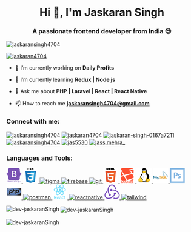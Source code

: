 <h1 align="center">Hi 👋, I'm Jaskaran Singh</h1>
<h3 align="center">A passionate frontend developer from India 😎</h3>

<p align="left"> <img src="https://komarev.com/ghpvc/?username=jaskaransingh4704&label=Profile%20views&color=0e75b6&style=flat" alt="jaskaransingh4704" /> </p>

<p align="left"> <a href="https://twitter.com/jaskaran4704" target="blank"><img src="https://img.shields.io/twitter/follow/jaskaran4704?logo=twitter&style=for-the-badge" alt="jaskaran4704" /></a> </p>

- 🔭 I’m currently working on **Daily Profits**

- 🌱 I’m currently learning **Redux | Node js**

- 💬 Ask me about **PHP | Laravel | React | React Native**

- 📫 How to reach me **jaskaransingh4704@gmail.com**

<h3 align="left">Connect with me:</h3>
<p align="left">
<a href="https://dev.to/jaskaransingh4704" target="blank"><img align="center" src="https://cdn.jsdelivr.net/npm/simple-icons@3.0.1/icons/dev-dot-to.svg" alt="jaskaransingh4704" height="30" width="40" /></a>
<a href="https://twitter.com/jaskaran4704" target="blank"><img align="center" src="https://raw.githubusercontent.com/rahuldkjain/github-profile-readme-generator/master/src/images/icons/Social/twitter.svg" alt="jaskaran4704" height="30" width="40" /></a>
<a href="https://linkedin.com/in/jaskaran-singh-0167a7211" target="blank"><img align="center" src="https://raw.githubusercontent.com/rahuldkjain/github-profile-readme-generator/master/src/images/icons/Social/linked-in-alt.svg" alt="jaskaran-singh-0167a7211" height="30" width="40" /></a>
<a href="https://codesandbox.com/jaskaransingh4704" target="blank"><img align="center" src="https://cdn.jsdelivr.net/npm/simple-icons@3.0.1/icons/codesandbox.svg" alt="jaskaransingh4704" height="30" width="40" /></a>
<a href="https://fb.com/jas5530" target="blank"><img align="center" src="https://raw.githubusercontent.com/rahuldkjain/github-profile-readme-generator/master/src/images/icons/Social/facebook.svg" alt="jas5530" height="30" width="40" /></a>
<a href="https://instagram.com/developer.jass" target="blank"><img align="center" src="https://raw.githubusercontent.com/rahuldkjain/github-profile-readme-generator/master/src/images/icons/Social/instagram.svg" alt="jass.mehra_" height="30" width="40" /></a>
</p>

<h3 align="left">Languages and Tools:</h3>
<p align="left"> <a href="https://getbootstrap.com" target="_blank"> <img src="https://raw.githubusercontent.com/devicons/devicon/master/icons/bootstrap/bootstrap-plain-wordmark.svg" alt="bootstrap" width="40" height="40"/> </a> <a href="https://www.w3schools.com/css/" target="_blank"> <img src="https://raw.githubusercontent.com/devicons/devicon/master/icons/css3/css3-original-wordmark.svg" alt="css3" width="40" height="40"/> </a> <a href="https://www.figma.com/" target="_blank"> <img src="https://www.vectorlogo.zone/logos/figma/figma-icon.svg" alt="figma" width="40" height="40"/> </a> <a href="https://firebase.google.com/" target="_blank"> <img src="https://www.vectorlogo.zone/logos/firebase/firebase-icon.svg" alt="firebase" width="40" height="40"/> </a> <a href="https://git-scm.com/" target="_blank"> <img src="https://www.vectorlogo.zone/logos/git-scm/git-scm-icon.svg" alt="git" width="40" height="40"/> </a> <a href="https://www.w3.org/html/" target="_blank"> <img src="https://raw.githubusercontent.com/devicons/devicon/master/icons/html5/html5-original-wordmark.svg" alt="html5" width="40" height="40"/> </a> <a href="https://laravel.com/" target="_blank"> <img src="https://raw.githubusercontent.com/devicons/devicon/master/icons/laravel/laravel-plain-wordmark.svg" alt="laravel" width="40" height="40"/> </a> <a href="https://www.linux.org/" target="_blank"> <img src="https://raw.githubusercontent.com/devicons/devicon/master/icons/linux/linux-original.svg" alt="linux" width="40" height="40"/> </a> <a href="https://www.mysql.com/" target="_blank"> <img src="https://raw.githubusercontent.com/devicons/devicon/master/icons/mysql/mysql-original-wordmark.svg" alt="mysql" width="40" height="40"/> </a> <a href="https://www.photoshop.com/en" target="_blank"> <img src="https://raw.githubusercontent.com/devicons/devicon/master/icons/photoshop/photoshop-line.svg" alt="photoshop" width="40" height="40"/> </a> <a href="https://www.php.net" target="_blank"> <img src="https://raw.githubusercontent.com/devicons/devicon/master/icons/php/php-original.svg" alt="php" width="40" height="40"/> </a> <a href="https://postman.com" target="_blank"> <img src="https://www.vectorlogo.zone/logos/getpostman/getpostman-icon.svg" alt="postman" width="40" height="40"/> </a> <a href="https://reactjs.org/" target="_blank"> <img src="https://raw.githubusercontent.com/devicons/devicon/master/icons/react/react-original-wordmark.svg" alt="react" width="40" height="40"/> </a> <a href="https://reactnative.dev/" target="_blank"> <img src="https://reactnative.dev/img/header_logo.svg" alt="reactnative" width="40" height="40"/> </a> <a href="https://redux.js.org" target="_blank"> <img src="https://raw.githubusercontent.com/devicons/devicon/master/icons/redux/redux-original.svg" alt="redux" width="40" height="40"/> </a> <a href="https://tailwindcss.com/" target="_blank"> <img src="https://www.vectorlogo.zone/logos/tailwindcss/tailwindcss-icon.svg" alt="tailwind" width="40" height="40"/> </a> </p>

<p><img align="left" src="https://github-readme-stats.vercel.app/api/top-langs?username=dev-jaskaranSingh&show_icons=true&locale=en&layout=compact" alt="dev-jaskaranSingh" /></p>

<p>&nbsp;<img align="center" src="https://github-readme-stats.vercel.app/api?username=dev-jaskaranSingh&show_icons=true&locale=en" alt="dev-jaskaranSingh" /></p>

<p><img align="center" src="https://github-readme-streak-stats.herokuapp.com/?user=dev-jaskaranSingh&" alt="dev-jaskaranSingh" /></p>
